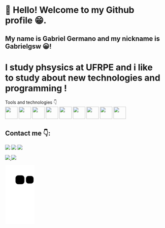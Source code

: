 # 👋 Hello! Welcome to my Github profile :grin:.
## My name is Gabriel Germano and my nickname is Gabrielgsw :grinning:!<br> 

# I study phsysics at UFRPE and i like to study about new technologies and programming !<br>
  
  
  
  
  
  
  
  
  
  
  
  
  
  
  
  
  
  
   Tools and technologies :point_down:   
               <img src="https://cdn.jsdelivr.net/gh/devicons/devicon/icons/java/java-original.svg" width="40" height="40" /> 
               <img src="https://cdn.jsdelivr.net/gh/devicons/devicon/icons/spring/spring-original-wordmark.svg" width="40" height="40" /> 
             <img src="https://cdn.jsdelivr.net/gh/devicons/devicon/icons/python/python-original-wordmark.svg" width="40" height="40" /> 
             <img src="https://cdn.jsdelivr.net/gh/devicons/devicon/icons/numpy/numpy-original-wordmark.svg" width="40" height="40" /> 
              <img src="https://cdn.jsdelivr.net/gh/devicons/devicon/icons/pycharm/pycharm-original-wordmark.svg" width="40" height="40" /> 
            <img src="https://cdn.jsdelivr.net/gh/devicons/devicon/icons/git/git-original.svg" width="40" height="40" /> 
            <img src="https://cdn.jsdelivr.net/gh/devicons/devicon/icons/vscode/vscode-original.svg" width="40" height="40" />
                 <img src="https://cdn.jsdelivr.net/gh/devicons/devicon/icons/c/c-original.svg" width="40" height="40" />
                    <img src="https://cdn.jsdelivr.net/gh/devicons/devicon/icons/csharp/csharp-original.svg" width="40" height="40" />
          
          
          
          
          
## Contact me 👇:

<div>

<a href="https://instagram.com/bielsw_" target="_blank"><img src="https://img.shields.io/badge/-Instagram-%23E4405F?style=for-the-badge&logo=instagram&logoColor=white" target="_blank"></a>
<a href = "ggermanow279@gmail.com"><img src="https://img.shields.io/badge/Gmail-D14836?style=for-the-badge&logo=gmail&logoColor=white" target="_blank"></a>
<a href="https://www.linkedin.com/in/gabriel-germano-a81089248/" target="_blank"><img src="https://img.shields.io/badge/-LinkedIn-%230077B5?style=for-the-badge&logo=linkedin&logoColor=white" target="_blank"></a>   
</div>
          
          
 <div>
<a href="https://github.com/Gabrielgsw">
<img height="180em" src="https://github-readme-stats.vercel.app/api/top-langs/?username=Gabrielgsw&layout=compact&langs_count=7&theme=dracula"/>
<img height="180em" src="https://github-readme-stats.vercel.app/api?username=Gabrielgsw&show_icons=true&theme=dracula&include_all_commits=true&count_private=true"/>
</div>   
          
![Snake animation](https://github.com/Gabrielgsw/Gabrielgsw/blob/output/github-contribution-grid-snake.svg)
          
          
          
          
          
          
           
            
          
